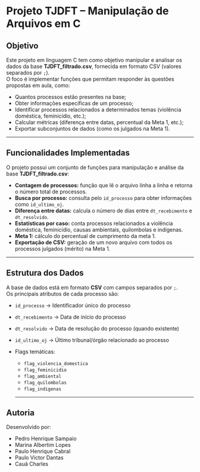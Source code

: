 # Projeto TJDFT – Manipulação de Arquivos em C

## Objetivo
Este projeto em linguagem C tem como objetivo manipular e analisar os dados da base **TJDFT_filtrado.csv**, fornecida em formato CSV (valores separados por `;`).  
O foco é implementar funções que permitam responder às questões propostas em aula, como:  
- Quantos processos estão presentes na base;  
- Obter informações específicas de um processo;  
- Identificar processos relacionados a determinados temas (violência doméstica, feminicídio, etc.);  
- Calcular métricas (diferença entre datas, percentual da Meta 1, etc.);  
- Exportar subconjuntos de dados (como os julgados na Meta 1).  

---

## Funcionalidades Implementadas
O projeto possui um conjunto de funções para manipulação e análise da base **TJDFT_filtrado.csv**:

- **Contagem de processos:** função que lê o arquivo linha a linha e retorna o número total de processos.
- **Busca por processo:** consulta pelo `id_processo` para obter informações como `id_ultimo_oj`.
- **Diferença entre datas:** calcula o número de dias entre `dt_recebimento` e `dt_resolvido`.
- **Estatísticas por caso:** conta processos relacionados a violência doméstica, feminicídio, causas ambientais, quilombolas e indígenas.
- **Meta 1:** cálculo do percentual de cumprimento da meta 1.
- **Exportação de CSV:** geração de um novo arquivo com todos os processos julgados (mérito) na Meta 1.

---

## Estrutura dos Dados
A base de dados está em formato **CSV** com campos separados por `;`.  
Os principais atributos de cada processo são:

- `id_processo` → Identificador único do processo  
- `dt_recebimento` → Data de início do processo  
- `dt_resolvido` → Data de resolução do processo (quando existente) 
- `id_ultimo_oj` → Último tribunal/órgão relacionado ao processo 
- Flags temáticas:  
  - `flag_violencia_domestica`  
  - `flag_feminicidio`  
  - `flag_ambiental`  
  - `flag_quilombolas`  
  - `flag_indigenas`
 
  ---
  
## Autoria 
 Desenvolvido por: 
 - Pedro Henrique Sampaio
 - Marina Albertim Lopes
 - Paulo Henrique Cabral
 - Paulo Victor Dantas
 - Cauã Charles


